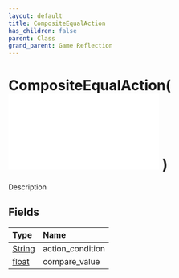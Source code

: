 ```yaml
---
layout: default
title: CompositeEqualAction
has_children: false
parent: Class
grand_parent: Game Reflection
---
```

# CompositeEqualAction( ![ CompositeAction ](/game-reflection/classes/composite_action.md) )
Description 

## Fields
| Type | Name |
|:-------------|:--------------|
| [String](/game-reflection/components/string.md) | action_condition |
| [float](/game-reflection/components/float.md) | compare_value |
